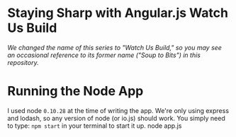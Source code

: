 # Staying Sharp with Angular.js Watch Us Build

*We changed the name of this series to "Watch Us Build," so you may see an occasional reference to its former name ("Soup to Bits") in this repository.*



# Running the Node App

I used node `0.10.28` at the time of writing the app. We're only using express and lodash, so any version of node (or io.js) should work. You simply need to type: `npm start` in your terminal to start it up. node app.js
